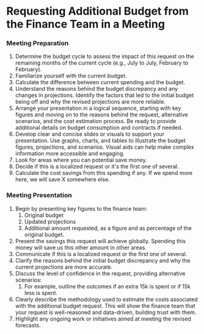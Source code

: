 # Requesting Additional Budget from the Finance Team in a Meeting

### Meeting Preparation

1.  Determine the budget cycle to assess the impact of this request on the remaining months of the current cycle (e.g., July to July, February to February).
2.  Familiarize yourself with the current budget.
3.  Calculate the difference between current spending and the budget.
4. Understand the reasons behind the budget discrepancy and any changes in projections. Identify the factors that led to the initial budget being off and why the revised projections are more reliable.
5. Arrange your presentation in a logical sequence, starting with key figures and moving on to the reasons behind the request, alternative scenarios, and the cost estimation process. Be ready to provide additional details on budget consumption and contracts if needed.
6. Develop clear and concise slides or visuals to support your presentation. Use graphs, charts, and tables to illustrate the budget figures, projections, and scenarios. Visual aids can help make complex information more accessible and engaging.
7. Look for areas where you can potential save money.
8. Decide if this is a localized request or it's the first one of several.
9. Calculate the cost savings from this spending if any. If we spend more here, we will save X somewhere else.

### Meeting Presentation

1.  Begin by presenting key figures to the finance team:
    1.  Original budget
    2.  Updated projections
    3.  Additional amount requested, as a figure and as  percentage of the original budget.
2. Present the savings this request will achieve globally. Spending this money will save us this other amount in other areas.
3. Communicate if this is a localized request or the first one of several.
4.  Clarify the reasons behind the initial budget discrepancy and why the current projections are more accurate.
5.  Discuss the level of confidence in the request, providing alternative scenarios:
    1.  For example, outline the outcomes if an extra 15k is spent or if 15k less is spent.
6. Clearly describe the methodology used to estimate the costs associated with the additional budget request. This will show the finance team that your request is well-reasoned and data-driven, building trust with them.
7.  Highlight any ongoing work or initiatives aimed at meeting the revised forecasts.